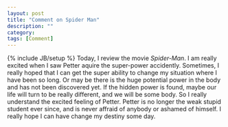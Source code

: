 ```yaml
---
layout: post
title: "Comment on Spider Man"
description: ""
category: 
tags: [Comment]
---
```

{% include JB/setup %}
Today, I review the movie *Spider-Man*.
I am really excited when I saw Petter aquire the super-power accidently.
Sometimes, I really hoped that I can get the super ability to change my
situation where I have been so long. Or may be there is the huge potential power
in the body and has not been discovered yet. If the hidden power is found,
maybe our life will turn to be really different, and we will be some body.
So I really understand the excited feeling of Petter. Petter is no longer the
weak stupid student ever since, and is never affraid of anybody or ashamed of
himself.  I really hope I can have change my destiny some day.
